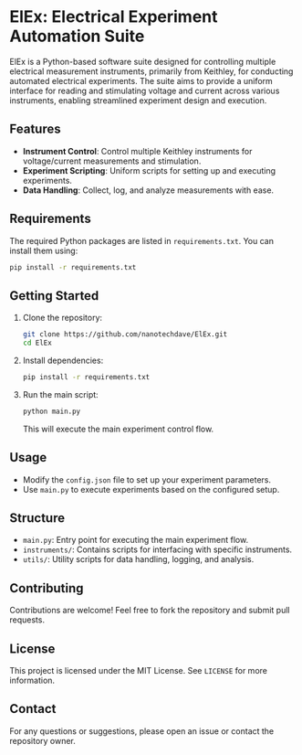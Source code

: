 # ElEx: Electrical Experiment Automation Suite

ElEx is a Python-based software suite designed for controlling multiple electrical measurement instruments, primarily from Keithley, for conducting automated electrical experiments. The suite aims to provide a uniform interface for reading and stimulating voltage and current across various instruments, enabling streamlined experiment design and execution.

## Features

- **Instrument Control**: Control multiple Keithley instruments for voltage/current measurements and stimulation.
- **Experiment Scripting**: Uniform scripts for setting up and executing experiments.
- **Data Handling**: Collect, log, and analyze measurements with ease.

## Requirements

The required Python packages are listed in `requirements.txt`. You can install them using:

```bash
pip install -r requirements.txt
```

## Getting Started

1. Clone the repository:

   ```bash
   git clone https://github.com/nanotechdave/ElEx.git
   cd ElEx
   ```

2. Install dependencies:

   ```bash
   pip install -r requirements.txt
   ```

3. Run the main script:

   ```bash
   python main.py
   ```

   This will execute the main experiment control flow.

## Usage

- Modify the `config.json` file to set up your experiment parameters.
- Use `main.py` to execute experiments based on the configured setup.

## Structure

- `main.py`: Entry point for executing the main experiment flow.
- `instruments/`: Contains scripts for interfacing with specific instruments.
- `utils/`: Utility scripts for data handling, logging, and analysis.

## Contributing

Contributions are welcome! Feel free to fork the repository and submit pull requests.

## License

This project is licensed under the MIT License. See `LICENSE` for more information.

## Contact

For any questions or suggestions, please open an issue or contact the repository owner.

